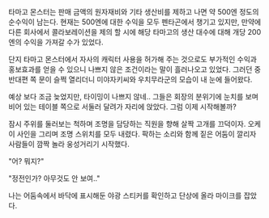 타마고 몬스터는 판매 금액의 원자재비와 기타 생산비를 제하고 나면 약 500엔 정도의 순수익이 남는다. 현재는 500엔에 대한 수익을 모두 펜타곤에서 챙기고 있지만, 만약에 다른 회사에서 콜라보레이션을 제의 할 시에 해당 타마고의 생산 대수에 대해 개당 200엔의 수익을 가져갈 수가 있었다.

단지 타마고 몬스터에서 자사의 캐릭터 사용을 허가해 주는 것으로도 부가적인 수익과 홍보효과를 얻을 수 있으니 나쁘지 않은 조건이라는 말이 흘러나오고 있었다.
그러던 중 반대편 쪽 문이 슬쩍 열리더니 미야자키씨와 우치무라군의 모습이 내 눈에 들어왔다.

예상 보다 조금 늦었지만, 타이밍이 나쁘지 않네..
그들은 회장의 분위기에 눈치를 보며 비어 있는 테이블 쪽으로 서둘러 달려가 자리에 앉았다. 그럼 이제 시작해볼까?

잠시 주위를 둘러보는 척하며 조명을 담당하는 직원을 향해 살짝 고개를 끄덕이자. 오케이 사인을 그리며 조명 스위치를 모두 내렸다. 팍하는 소리와 함께 짙은 어둠이 깔리자 사람들이 깜짝 놀라 웅성거리기 시작했다.

"어? 뭐지?" 

"정전인가? 아무것도 안 보여.." 

나는 어둠속에서 바닥에 표시해둔 야광 스티커를 확인하고 단상에 올라 마이크를 잡았다.